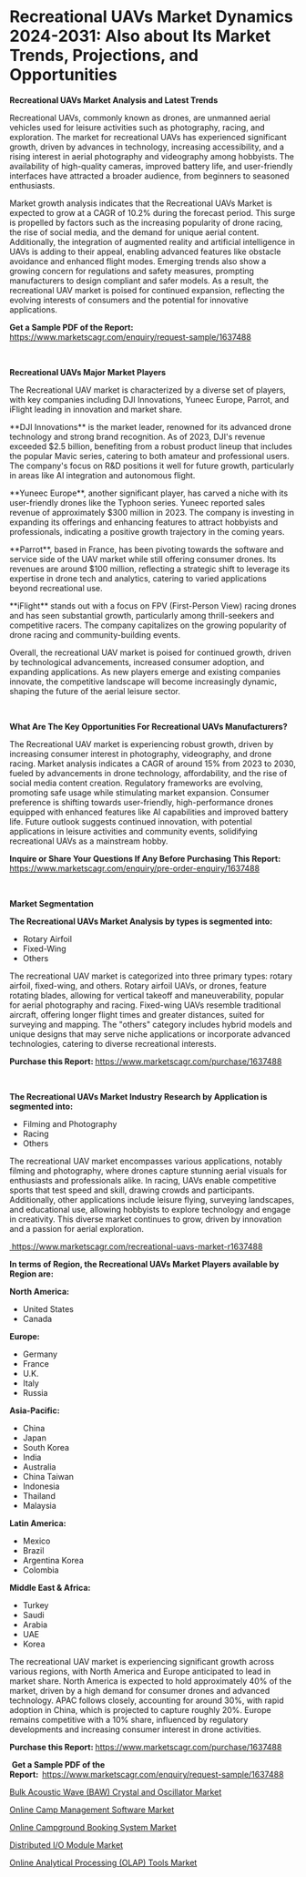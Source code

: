 <p><h1>Recreational UAVs Market Dynamics 2024-2031: Also about Its Market Trends, Projections, and Opportunities</h1></p><p><strong>Recreational UAVs Market Analysis and Latest Trends</strong></p>
<p><p>Recreational UAVs, commonly known as drones, are unmanned aerial vehicles used for leisure activities such as photography, racing, and exploration. The market for recreational UAVs has experienced significant growth, driven by advances in technology, increasing accessibility, and a rising interest in aerial photography and videography among hobbyists. The availability of high-quality cameras, improved battery life, and user-friendly interfaces have attracted a broader audience, from beginners to seasoned enthusiasts.</p><p>Market growth analysis indicates that the Recreational UAVs Market is expected to grow at a CAGR of 10.2% during the forecast period. This surge is propelled by factors such as the increasing popularity of drone racing, the rise of social media, and the demand for unique aerial content. Additionally, the integration of augmented reality and artificial intelligence in UAVs is adding to their appeal, enabling advanced features like obstacle avoidance and enhanced flight modes. Emerging trends also show a growing concern for regulations and safety measures, prompting manufacturers to design compliant and safer models. As a result, the recreational UAV market is poised for continued expansion, reflecting the evolving interests of consumers and the potential for innovative applications.</p></p>
<p><strong>Get a Sample PDF of the Report:&nbsp;</strong> <a href="https://www.marketscagr.com/enquiry/request-sample/1637488?utm_campaign=1097&utm_medium=2&utm_source=Github&utm_content=ia&utm_term=07122024&utm_id=recreational-uavs">https://www.marketscagr.com/enquiry/request-sample/1637488</a></p>
<p>&nbsp;</p>
<p><strong>Recreational UAVs Major Market Players</strong></p>
<p><p>The Recreational UAV market is characterized by a diverse set of players, with key companies including DJI Innovations, Yuneec Europe, Parrot, and iFlight leading in innovation and market share.</p><p>**DJI Innovations** is the market leader, renowned for its advanced drone technology and strong brand recognition. As of 2023, DJI's revenue exceeded $2.5 billion, benefiting from a robust product lineup that includes the popular Mavic series, catering to both amateur and professional users. The company's focus on R&D positions it well for future growth, particularly in areas like AI integration and autonomous flight.</p><p>**Yuneec Europe**, another significant player, has carved a niche with its user-friendly drones like the Typhoon series. Yuneec reported sales revenue of approximately $300 million in 2023. The company is investing in expanding its offerings and enhancing features to attract hobbyists and professionals, indicating a positive growth trajectory in the coming years.</p><p>**Parrot**, based in France, has been pivoting towards the software and service side of the UAV market while still offering consumer drones. Its revenues are around $100 million, reflecting a strategic shift to leverage its expertise in drone tech and analytics, catering to varied applications beyond recreational use.</p><p>**iFlight** stands out with a focus on FPV (First-Person View) racing drones and has seen substantial growth, particularly among thrill-seekers and competitive racers. The company capitalizes on the growing popularity of drone racing and community-building events.</p><p>Overall, the recreational UAV market is poised for continued growth, driven by technological advancements, increased consumer adoption, and expanding applications. As new players emerge and existing companies innovate, the competitive landscape will become increasingly dynamic, shaping the future of the aerial leisure sector.</p></p>
<p>&nbsp;</p>
<p><strong>What Are The Key Opportunities For Recreational UAVs Manufacturers?</strong></p>
<p><p>The Recreational UAV market is experiencing robust growth, driven by increasing consumer interest in photography, videography, and drone racing. Market analysis indicates a CAGR of around 15% from 2023 to 2030, fueled by advancements in drone technology, affordability, and the rise of social media content creation. Regulatory frameworks are evolving, promoting safe usage while stimulating market expansion. Consumer preference is shifting towards user-friendly, high-performance drones equipped with enhanced features like AI capabilities and improved battery life. Future outlook suggests continued innovation, with potential applications in leisure activities and community events, solidifying recreational UAVs as a mainstream hobby.</p></p>
<p><strong>Inquire or Share Your Questions If Any Before Purchasing This Report:</strong> <a href="https://www.marketscagr.com/enquiry/pre-order-enquiry/1637488?utm_campaign=1097&utm_medium=2&utm_source=Github&utm_content=ia&utm_term=07122024&utm_id=recreational-uavs">https://www.marketscagr.com/enquiry/pre-order-enquiry/1637488</a></p>
<p>&nbsp;</p>
<p><strong>Market Segmentation</strong></p>
<p><strong>The Recreational UAVs Market Analysis by types is segmented into:</strong></p>
<p><ul><li>Rotary Airfoil</li><li>Fixed-Wing</li><li>Others</li></ul></p>
<p><p>The recreational UAV market is categorized into three primary types: rotary airfoil, fixed-wing, and others. Rotary airfoil UAVs, or drones, feature rotating blades, allowing for vertical takeoff and maneuverability, popular for aerial photography and racing. Fixed-wing UAVs resemble traditional aircraft, offering longer flight times and greater distances, suited for surveying and mapping. The "others" category includes hybrid models and unique designs that may serve niche applications or incorporate advanced technologies, catering to diverse recreational interests.</p></p>
<p><strong>Purchase this Report:&nbsp;</strong><a href="https://www.marketscagr.com/purchase/1637488?utm_campaign=1097&utm_medium=2&utm_source=Github&utm_content=ia&utm_term=07122024&utm_id=recreational-uavs">https://www.marketscagr.com/purchase/1637488</a></p>
<p>&nbsp;</p>
<p><strong>The Recreational UAVs Market Industry Research by Application is segmented into:</strong></p>
<p><ul><li>Filming and Photography</li><li>Racing</li><li>Others</li></ul></p>
<p><p>The recreational UAV market encompasses various applications, notably filming and photography, where drones capture stunning aerial visuals for enthusiasts and professionals alike. In racing, UAVs enable competitive sports that test speed and skill, drawing crowds and participants. Additionally, other applications include leisure flying, surveying landscapes, and educational use, allowing hobbyists to explore technology and engage in creativity. This diverse market continues to grow, driven by innovation and a passion for aerial exploration.</p></p>
<p><a href="https://www.marketscagr.com/recreational-uavs-market-r1637488?utm_campaign=1097&utm_medium=2&utm_source=Github&utm_content=ia&utm_term=07122024&utm_id=recreational-uavs">&nbsp;https://www.marketscagr.com/recreational-uavs-market-r1637488</a></p>
<p><strong>In terms of Region, the Recreational UAVs Market Players available by Region are:</strong></p>
<p>
    <p> <strong> North America: </strong>
        <ul>
            <li>United States</li>
            <li>Canada</li>
        </ul>
        </p> 
    <p> <strong> Europe: </strong>
        <ul>
            <li>Germany</li>
            <li>France</li>
            <li>U.K.</li>
            <li>Italy</li>
            <li>Russia</li>
        </ul>
        </p> 
    <p> <strong> Asia-Pacific: </strong>
        <ul>
            <li>China</li>
            <li>Japan</li>
            <li>South Korea</li>
            <li>India</li>
            <li>Australia</li>
            <li>China Taiwan</li>
            <li>Indonesia</li>
            <li>Thailand</li>
            <li>Malaysia</li>
        </ul>
        </p> 
    <p> <strong> Latin America: </strong>
        <ul>
            <li>Mexico</li>
            <li>Brazil</li>
            <li>Argentina Korea</li>
            <li>Colombia</li>
        </ul>
        </p> 
    <p> <strong> Middle East & Africa: </strong>
        <ul>
            <li>Turkey</li>
            <li>Saudi</li>
            <li>Arabia</li>
            <li>UAE</li>
            <li>Korea</li>
        </ul>
    </p>
    </p>
<p><p>The recreational UAV market is experiencing significant growth across various regions, with North America and Europe anticipated to lead in market share. North America is expected to hold approximately 40% of the market, driven by a high demand for consumer drones and advanced technology. APAC follows closely, accounting for around 30%, with rapid adoption in China, which is projected to capture roughly 20%. Europe remains competitive with a 10% share, influenced by regulatory developments and increasing consumer interest in drone activities.</p></p>
<p><strong>Purchase this Report: </strong><a href="https://www.marketscagr.com/purchase/1637488?utm_campaign=1097&utm_medium=2&utm_source=Github&utm_content=ia&utm_term=07122024&utm_id=recreational-uavs">https://www.marketscagr.com/purchase/1637488</a></p>
<p>&nbsp;<strong>Get a Sample PDF of the Report:&nbsp;&nbsp;</strong><a href="https://www.marketscagr.com/enquiry/request-sample/1637488?utm_campaign=1097&utm_medium=2&utm_source=Github&utm_content=ia&utm_term=07122024&utm_id=recreational-uavs">https://www.marketscagr.com/enquiry/request-sample/1637488</a></p>
<p><strong></strong></p>
<p><p><a href="https://issuu.com/reportprime-2/docs/bulk-acoustic-wave-baw-crystal-and-oscillator-mark?utm_campaign=1097&utm_medium=2&utm_source=Github&utm_content=ia&utm_term=07122024&utm_id=recreational-uavs">Bulk Acoustic Wave (BAW) Crystal and Oscillator Market</a></p><p><a href="https://www.linkedin.com/pulse/key-trends-driving-online-camp-management-software-market-growth-81qec?utm_campaign=1097&utm_medium=2&utm_source=Github&utm_content=ia&utm_term=07122024&utm_id=recreational-uavs">Online Camp Management Software Market</a></p><p><a href="https://www.linkedin.com/pulse/online-campground-booking-system-market-trends-projected-0qebc?utm_campaign=1097&utm_medium=2&utm_source=Github&utm_content=ia&utm_term=07122024&utm_id=recreational-uavs">Online Campground Booking System Market</a></p><p><a href="https://issuu.com/reportprime-2/docs/distributed-io-module-market-size-2030.pptx?utm_campaign=1097&utm_medium=2&utm_source=Github&utm_content=ia&utm_term=07122024&utm_id=recreational-uavs">Distributed I/O Module Market</a></p><p><a href="https://www.linkedin.com/pulse/investment-potential-online-analytical-processing-olap-ddzre?utm_campaign=1097&utm_medium=2&utm_source=Github&utm_content=ia&utm_term=07122024&utm_id=recreational-uavs">Online Analytical Processing (OLAP) Tools Market</a></p></p>